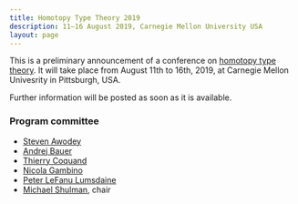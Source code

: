 ```yaml
---
title: Homotopy Type Theory 2019
description: 11–16 August 2019, Carnegie Mellon University USA
layout: page
---
```


This is a preliminary announcement of a conference on [homotopy type
theory](https://homotopytypetheory.org). It will take place from August 11th to 16th,
2019, at Carnegie Mellon Univesrity in Pittsburgh, USA.

Further information will be posted as soon as it is available.

### Program committee

* [Steven Awodey](https://www.andrew.cmu.edu/user/awodey/)
* [Andrej Bauer](http://www.andrej.com/)
* [Thierry Coquand](http://www.cse.chalmers.se/~coquand/)
* [Nicola Gambino](http://www1.maths.leeds.ac.uk/~pmtng/)
* [Peter LeFanu Lumsdaine](http://peterlefanulumsdaine.com)
* [Michael Shulman](http://home.sandiego.edu/~shulman/), chair
